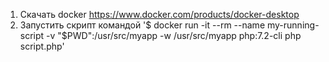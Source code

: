 1. Скачать docker https://www.docker.com/products/docker-desktop
2. Запустить скрипт командой '$ docker run -it --rm --name my-running-script -v "$PWD":/usr/src/myapp -w /usr/src/myapp php:7.2-cli php script.php'